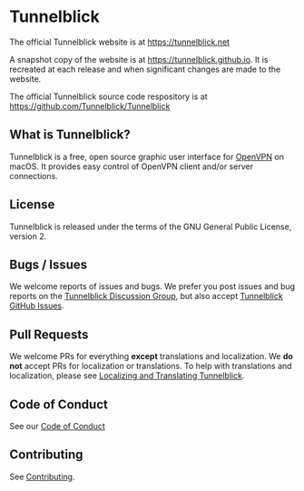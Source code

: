 Tunnelblick
===========

The official Tunnelblick website is at https://tunnelblick.net

A snapshot copy of the website is at https://tunnelblick.github.io. It is recreated at each release and when significant changes are made to the website.

The official Tunnelblick source code respository is at https://github.com/Tunnelblick/Tunnelblick

What is Tunnelblick?
----------------

Tunnelblick is a free, open source graphic user interface for [OpenVPN](https://openvpn.net/index.php/open-source.html) on macOS. It provides easy control of OpenVPN client and/or server connections.

License
-------

Tunnelblick is released under the terms of the GNU General Public License, version 2.

Bugs / Issues
-------------
We welcome reports of issues and bugs. We prefer you post issues and bug reports on the [Tunnelblick Discussion Group](https://groups.google.com/forum/#!forum/tunnelblick-discuss), but also accept [Tunnelblick GitHub Issues](https://github.com/Tunnelblick/Tunnelblick/issues).

Pull Requests
-------------

We welcome PRs for everything **except** translations and localization. We **do not** accept PRs for localization or translations. To help with translations and localization, please see
[Localizing and Translating Tunnelblick](https://tunnelblick.net/cLocalizeTranslate.html).


Code of Conduct
---------------

See our [Code of Conduct](https://github.com/Tunnelblick/Tunnelblick/blob/master/.github/CODE_OF_CONDUCT.md)

Contributing
------------

See [Contributing](https://github.com/Tunnelblick/Tunnelblick/blob/master/.github/CONTRIBUTING.md).
